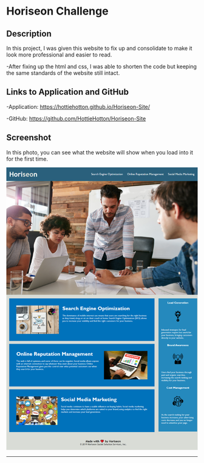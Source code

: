 # Horiseon Challenge
## Description
In this project, I was given this website to fix up and consolidate to make it look more professional and easier to read.

-After fixing up the html and css, I was able to shorten the code but keeping the same standards of the website still intact.

## Links to Application and GitHub
-Application: https://hottiehotton.github.io/Horiseon-Site/

-GitHub: https://github.com/HottieHotton/Horiseon-Site

## Screenshot
In this photo, you can see what the website will show when you load into it for the first time.
    
![Horiseon Page](assets\images\hottiehotton.github.io_Horiseon-Site_.png)
    
---